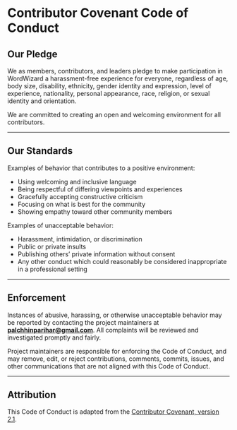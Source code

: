 # Contributor Covenant Code of Conduct

## Our Pledge

We as members, contributors, and leaders pledge to make participation in WordWizard a harassment-free experience for everyone, regardless of age, body size, disability, ethnicity, gender identity and expression, level of experience, nationality, personal appearance, race, religion, or sexual identity and orientation.

We are committed to creating an open and welcoming environment for all contributors.

---

## Our Standards

Examples of behavior that contributes to a positive environment:

- Using welcoming and inclusive language  
- Being respectful of differing viewpoints and experiences  
- Gracefully accepting constructive criticism  
- Focusing on what is best for the community  
- Showing empathy toward other community members  

Examples of unacceptable behavior:

- Harassment, intimidation, or discrimination  
- Public or private insults  
- Publishing others’ private information without consent  
- Any other conduct which could reasonably be considered inappropriate in a professional setting  

---

## Enforcement

Instances of abusive, harassing, or otherwise unacceptable behavior may be reported by contacting the project maintainers at **palchhinparihar@gmail.com**. All complaints will be reviewed and investigated promptly and fairly.

Project maintainers are responsible for enforcing the Code of Conduct, and may remove, edit, or reject contributions, comments, commits, issues, and other communications that are not aligned with this Code of Conduct.

---

## Attribution

This Code of Conduct is adapted from the [Contributor Covenant, version 2.1](https://www.contributor-covenant.org/version/2/1/code-of-conduct/).